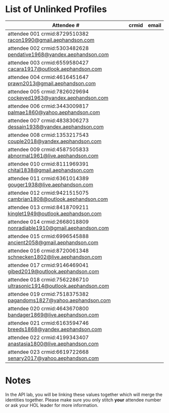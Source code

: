 # List of Unlinked Profiles

| Attendee #   | crmid            | email                          |
| ------------ | ---------------- | ------------------------------ |
| attendee 001	crmid:8729510382	racon1990@gmail.aephandson.com
| attendee 002	crmid:5303482628	pendative1968@yandex.aephandson.com
| attendee 003	crmid:6559580427	cacara1917@outlook.aephandson.com
| attendee 004	crmid:4616451647	prawn2013@gmail.aephandson.com
| attendee 005	crmid:7826029694	cockeyed1963@yandex.aephandson.com
| attendee 006	crmid:3443009817	palmae1860@yahoo.aephandson.com
| attendee 007	crmid:4838306273	dessain1938@yandex.aephandson.com
| attendee 008	crmid:1353217543	couple2018@yandex.aephandson.com
| attendee 009	crmid:4587505833	abnormal1961@live.aephandson.com
| attendee 010	crmid:8111969391	chital1838@gmail.aephandson.com
| attendee 011	crmid:6361014389	gouger1938@live.aephandson.com
| attendee 012	crmid:9421515075	cambrian1808@outlook.aephandson.com
| attendee 013	crmid:8418709211	kinglet1949@outlook.aephandson.com
| attendee 014	crmid:2668018809	nonradiable1910@gmail.aephandson.com
| attendee 015	crmid:6996545888	ancient2058@gmail.aephandson.com
| attendee 016	crmid:8720061348	schnecken1802@live.aephandson.com
| attendee 017	crmid:9146469041	gibed2019@outlook.aephandson.com
| attendee 018	crmid:7562286710	ultrasonic1914@outlook.aephandson.com
| attendee 019	crmid:7518375382	pagandoms1827@yahoo.aephandson.com
| attendee 020	crmid:4643670800	bandager1869@live.aephandson.com
| attendee 021	crmid:6163594746	breeds1868@yandex.aephandson.com
| attendee 022	crmid:4199343407	anastasia1800@live.aephandson.com
| attendee 023	crmid:6619722668	senary2017@yahoo.aephandson.com        |

# Notes

In the API lab, you will be linking these values together which will merge the identities together.
Please make sure you only stitch **your** attendee number or ask your HOL leader for more information.
